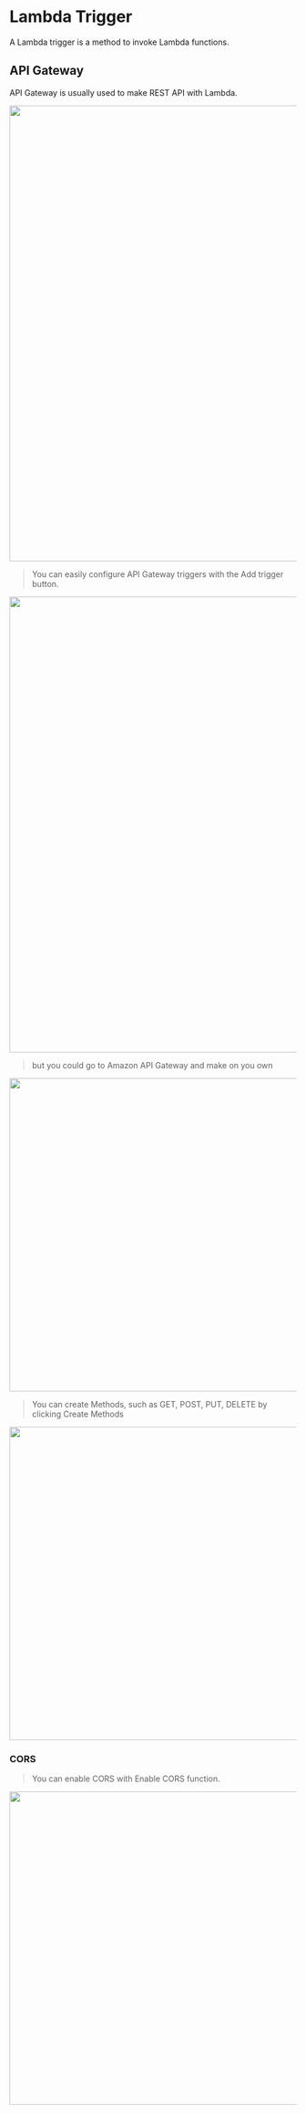 # Lambda Trigger
A Lambda trigger is a method to invoke Lambda functions.

## API Gateway
API Gateway is usually used to make REST API with Lambda.


<img src="https://user-images.githubusercontent.com/83811729/198009709-6749aefe-2a84-41e6-95fb-433d3c5e164d.png" width="800px">

> You can easily configure API Gateway triggers with the Add trigger button.

<img src="https://user-images.githubusercontent.com/83811729/198010087-6ec393bd-6e66-4fae-9b38-f18f7d928628.png" width="800px">


> but you could go to Amazon API Gateway and make on you own
> 
<img src="https://user-images.githubusercontent.com/83811729/198010670-5eafc58f-8d48-473d-941c-385c8adf4e48.png" width="550px">

> You can create Methods, such as GET, POST, PUT, DELETE by clicking 
> Create Methods

<img src="https://user-images.githubusercontent.com/83811729/198010548-3f809cae-bec1-496b-bd9b-883cc0b6fc63.png" width="550px">

### CORS

> You can enable CORS with Enable CORS function.

<img src="https://user-images.githubusercontent.com/83811729/198011340-a51dbfa5-b9c7-4e84-9c99-bb34dc19d50c.png" width="550px">
